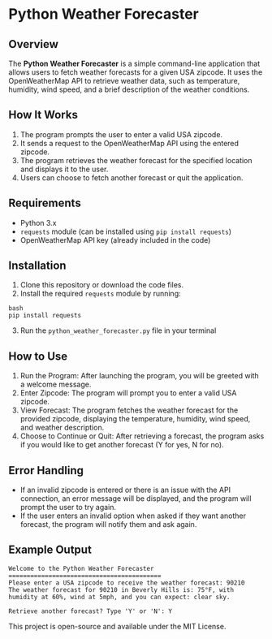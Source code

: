 # Python Weather Forecaster

## Overview

The **Python Weather Forecaster** is a simple command-line application that allows users to fetch weather forecasts for a given USA zipcode. It uses the OpenWeatherMap API to retrieve weather data, such as temperature, humidity, wind speed, and a brief description of the weather conditions.

## How It Works

1. The program prompts the user to enter a valid USA zipcode.
2. It sends a request to the OpenWeatherMap API using the entered zipcode.
3. The program retrieves the weather forecast for the specified location and displays it to the user.
4. Users can choose to fetch another forecast or quit the application.

## Requirements

- Python 3.x
- `requests` module (can be installed using `pip install requests`)
- OpenWeatherMap API key (already included in the code)

## Installation

1. Clone this repository or download the code files.
2. Install the required `requests` module by running:

```
bash
pip install requests
```
3. Run the `python_weather_forecaster.py` file in your terminal

## How to Use
1. Run the Program: After launching the program, you will be greeted with a welcome message.
2. Enter Zipcode: The program will prompt you to enter a valid USA zipcode.
3. View Forecast: The program fetches the weather forecast for the provided zipcode, displaying the temperature, humidity, wind speed, and weather description.
4. Choose to Continue or Quit: After retrieving a forecast, the program asks if you would like to get another forecast (Y for yes, N for no).

## Error Handling
* If an invalid zipcode is entered or there is an issue with the API connection, an error message will be displayed, and the program will prompt the user to try again.
* If the user enters an invalid option when asked if they want another forecast, the program will notify them and ask again.

## Example Output
```
Welcome to the Python Weather Forecaster
==========================================
Please enter a USA zipcode to receive the weather forecast: 90210
The weather forecast for 90210 in Beverly Hills is: 75°F, with humidity at 60%, wind at 5mph, and you can expect: clear sky.

Retrieve another forecast? Type 'Y' or 'N': Y

```

This project is open-source and available under the MIT License.
